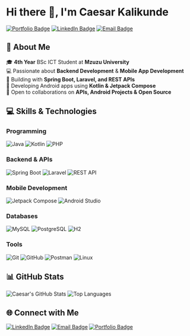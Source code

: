 # Hi there 👋, I'm **Caesar Kalikunde**

[![Portfolio Badge](https://img.shields.io/badge/Portfolio-Live-green)](https://caekali.github.io)
[![LinkedIn Badge](https://img.shields.io/badge/LinkedIn-0077b5?logo=linkedin&logoColor=white)](https://mw.linkedin.com/in/ckalikunde)
[![Email Badge](https://img.shields.io/badge/Email-ckalikunde%40gmail.com-D14836?logo=gmail&logoColor=white)](mailto:ckalikunde@gmail.com)

## 🚀 About Me

🎓 **4th Year** BSc ICT Student at **Mzuzu University**  
💻 Passionate about **Backend Development** & **Mobile App Development**  
🔨 Building with **Spring Boot, Laravel, and REST APIs**  
📱 Developing Android apps using **Kotlin & Jetpack Compose**  
🤝 Open to collaborations on **APIs, Android Projects & Open Source**

## 💻 Skills & Technologies

### **Programming**
![Java](https://img.shields.io/badge/Java-ED8B00?logo=java&logoColor=white)
![Kotlin](https://img.shields.io/badge/Kotlin-0095D5?logo=kotlin&logoColor=white)
![PHP](https://img.shields.io/badge/PHP-777BB4?logo=php&logoColor=white)

### **Backend & APIs**
![Spring Boot](https://img.shields.io/badge/Spring%20Boot-6DB33F?logo=springboot&logoColor=white)
![Laravel](https://img.shields.io/badge/Laravel-FF2D20?logo=laravel&logoColor=white)
![REST API](https://img.shields.io/badge/REST-02569B?logo=protocols&logoColor=white)

<!--
### **Frontend**
![React](https://img.shields.io/badge/React-20232A?logo=react&logoColor=61DAFB)
-->

### **Mobile Development**
![Jetpack Compose](https://img.shields.io/badge/Jetpack%20Compose-4285F4?logo=jetpackcompose&logoColor=white)
![Android Studio](https://img.shields.io/badge/Android%20Studio-3DDC84?logo=androidstudio&logoColor=white)

### **Databases**
![MySQL](https://img.shields.io/badge/MySQL-005C84?logo=mysql&logoColor=white)
![PostgreSQL](https://img.shields.io/badge/PostgreSQL-336791?logo=postgresql&logoColor=white)
![H2](https://img.shields.io/badge/H2-1C4E80?logo=h2&logoColor=white)

### **Tools**
![Git](https://img.shields.io/badge/Git-F05032?logo=git&logoColor=white)
![GitHub](https://img.shields.io/badge/GitHub-181717?logo=github&logoColor=white)
![Postman](https://img.shields.io/badge/Postman-FF6C37?logo=postman&logoColor=white)
![Linux](https://img.shields.io/badge/Linux-FCC624?logo=linux&logoColor=black)

## 📊 GitHub Stats

![Caesar's GitHub Stats](https://github-readme-stats.vercel.app/api?username=caekali&show_icons=true&theme=transparent)
![Top Languages](https://github-readme-stats.vercel.app/api/top-langs/?username=caekali&layout=compact&theme=transparent)

## 🌐 Connect with Me

[![LinkedIn Badge](https://img.shields.io/badge/LinkedIn-0077b5?logo=linkedin&logoColor=white)](https://mw.linkedin.com/in/ckalikunde)
[![Email Badge](https://img.shields.io/badge/Email-ckalikunde%40gmail.com-D14836?logo=gmail&logoColor=white)](mailto:ckalikunde@gmail.com)
[![Portfolio Badge](https://img.shields.io/badge/Portfolio-Live-green)](https://caekali.github.io)
